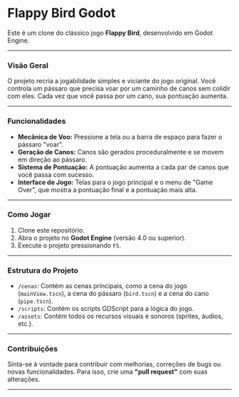 # Flappy Bird Godot

Este é um clone do clássico jogo **Flappy Bird**, desenvolvido em Godot Engine.

---

### Visão Geral

O projeto recria a jogabilidade simples e viciante do jogo original. Você controla um pássaro que precisa voar por um caminho de canos sem colidir com eles. Cada vez que você passa por um cano, sua pontuação aumenta.

---

### Funcionalidades

* **Mecânica de Voo:** Pressione a tela ou a barra de espaço para fazer o pássaro "voar".
* **Geração de Canos:** Canos são gerados proceduralmente e se movem em direção ao pássaro.
* **Sistema de Pontuação:** A pontuação aumenta a cada par de canos que você passa com sucesso.
* **Interface de Jogo:** Telas para o jogo principal e o menu de "Game Over", que mostra a pontuação final e a pontuação mais alta.

---

### Como Jogar

1.  Clone este repositório.
2.  Abra o projeto no **Godot Engine** (versão 4.0 ou superior).
3.  Execute o projeto pressionando `F5`.

---

### Estrutura do Projeto

* `/cenas`: Contém as cenas principais, como a cena do jogo (`mainView.tscn`), a cena do pássaro (`bird.tscn`) e a cena do cano (`pipe.tscn`).
* `/scripts`: Contém os scripts GDScript para a lógica do jogo.
* `/assets`: Contém todos os recursos visuais e sonoros (sprites, áudios, etc.).

---

### Contribuições

Sinta-se à vontade para contribuir com melhorias, correções de bugs ou novas funcionalidades. Para isso, crie uma **"pull request"** com suas alterações.

---
